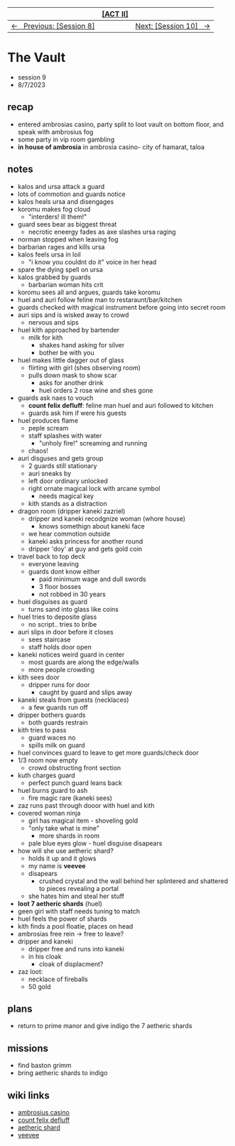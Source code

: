 <style>table { width: 100%;}</style>

| | [[ACT II]](/grimmhaus/act-II/) | |
| :--- | :----: | ---: |
| [&larr; &nbsp; Previous: [Session 8]](./23-8-2.md) | | [Next: [Session 10] &nbsp; &rarr;](./23-8-16.md) |

# The Vault 
- session 9
- 8/7/2023 
 
## recap 
- entered ambrosias casino, party split to loot vault on bottom floor, and speak with ambrosius fog
- some party in vip room gambling
- **in house of ambrosia** in ambrosia casino- city of hamarat, taloa

## notes   
- kalos and ursa attack a guard
- lots of commotion and guards notice
- kalos heals ursa and disengages
- koromu makes fog cloud
    - "interders! ill them!"
- guard sees bear as biggest threat
    - necrotic eneergy fades as axe slashes ursa raging
- norman stopped when leaving fog
- barbarian rages and kills ursa
- kalos feels ursa in loil
    - "i know you couldnt do it" voice in her head
- spare the dying spell on ursa
- kalos grabbed by guards
    - barbarian woman hits crit
- koromu sees all and argues, guards take koromu
- huel and auri follow feline man to restaraunt/bar/kitchen
- guards checked with magical instrument before going into secret room
- auri sips and is wisked away to crowd
    - nervous and sips
- huel kith approached by bartender
    - milk for kith
        - shakes hand asking for silver
        - bother be with you
- huel makes little dagger out of glass
    - flirting with girl (shes observing room)
    - pulls down mask to show scar
        - asks for another drink
        - huel orders 2 rose wine and shes gone
- guards ask naes to vouch
    - **count felix defluff**: feline man huel and auri followed to kitchen
    - guards ask him if were his guests
- huel produces flame
    - peple scream
    - staff splashes with water
        - "unholy fire!" screaming and running
    - chaos! 
- auri disguses and gets group
    - 2 guards still stationary
    - auri sneaks by
    - left door ordinary unlocked
    - right ornate magical lock with arcane symbol
        - needs magical key
    - kith stands as a distraction
- dragon room (dripper kaneki zazriel)
    - dripper and kaneki recodgnize woman (whore house)
        - knows somethign about kaneki face
    - we hear commotion outside
    - kaneki asks princess for another round
    - dripper 'doy' at guy and gets gold coin
- travel back to top deck
    - everyone leaving
    - guards dont know either
        - paid minimum wage and dull swords
        - 3 floor bosses
        - not robbed in 30 years
- huel disguises as guard
    - turns sand into glass like coins
- huel tries to deposite glass
    - no script.. tries to bribe
- auri slips in door before it closes
    - sees staircase
    - staff holds door open
- kaneki notices weird guard in center
    - most guards are along the edge/walls
    - more people crowding
- kith sees door
    - dripper runs for door
        - caught by guard and slips away
- kaneki steals from guests (necklaces)
    - a few guards run off
- dripper bothers guards
    - both guards restrain
- kith tries to pass
    - guard waces no
    - spills milk on guard
- huel convinces guard to leave to get more guards/check door
- 1/3 room now empty
    - crowd obstructing front section
- kuth charges guard
    - perfect punch guard leans back
- huel burns guard to ash
    - fire magic rare (kaneki sees)
- zaz runs past through dooor with huel and kith
- covered woman ninja
    - girl has magical item - shoveling gold
    - "only take what is mine"
        - more shards in room
    - pale blue eyes glow - huel disguise disapears
- how will she use aetheric shard?
    - holds it up and it glows
    - my name is **veevee**
    - disapears
        - crushed crystal and the wall behind her splintered and shattered to pieces revealing a portal
    - she hates him and steal her stuff
- **loot 7 aetheric shards** (huel)
- geen girl with staff needs tuning to match
- huel feels the power of shards
- kith finds a pool floatie, places on head
- ambrosias free rein -> free to leave?
- dripper and kaneki
    - dripper free and runs into kaneki
    - in his cloak
        - cloak of displacment?
- zaz loot: 
    - necklace of fireballs
    - 50 gold


## plans
- return to prime manor and give indigo the 7 aetheric shards

## missions
- find baston grimm
- bring aetheric shards to indigo

## wiki links  
- [ambrosius casino](../lore.md#ambrosius-casino)
- [count felix defluff](../lore.md#count-felix-defluff)
- [aetheric shard](../lore.md#aetheric-shard)
- [veevee](../lore.md#veevee)
 
 



